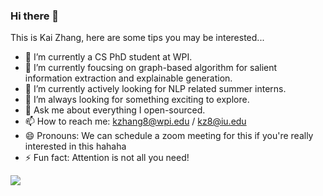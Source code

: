 ### Hi there 👋

This is Kai Zhang, here are some tips you may be interested...

- 🔭 I’m currently a CS PhD student at WPI.
- 🌱 I’m currently foucsing on graph-based algorithm for salient information extraction and explainable generation.
- 👯 I’m currently actively looking for NLP related summer interns.
- 🤔 I’m always looking for something exciting to explore.
- 💬 Ask me about everything I open-sourced.
- 📫 How to reach me: kzhang8@wpi.edu / kz8@iu.edu
- 😄 Pronouns: We can schedule a zoom meeting for this if you're really interested in this hahaha
- ⚡ Fun fact: Attention is not all you need!

![](https://github-readme-stats.vercel.app/api?username=MatthewKKai&theme=dark)

<!--
**MatthewKKai/MatthewKKai** is a ✨ _special_ ✨ repository because its `README.md` (this file) appears on your GitHub profile.

Here are some ideas to get you started:

- 🔭 I’m currently working on ...
- 🌱 I’m currently learning ...
- 👯 I’m looking to collaborate on ...
- 🤔 I’m looking for help with ...
- 💬 Ask me about ...
- 📫 How to reach me: ...
- 😄 Pronouns: ...
- ⚡ Fun fact: ...
-->
